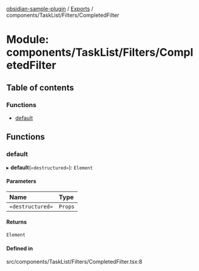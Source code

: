 [obsidian-sample-plugin](../README.md) / [Exports](../modules.md) / components/TaskList/Filters/CompletedFilter

# Module: components/TaskList/Filters/CompletedFilter

## Table of contents

### Functions

- [default](components_TaskList_Filters_CompletedFilter.md#default)

## Functions

### default

▸ **default**(`«destructured»`): `Element`

#### Parameters

| Name | Type |
| :------ | :------ |
| `«destructured»` | `Props` |

#### Returns

`Element`

#### Defined in

src/components/TaskList/Filters/CompletedFilter.tsx:8
